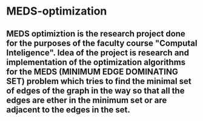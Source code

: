 # MEDS-optimization
## MEDS optimiztion is the research project done for the purposes of the faculty course "Computal Inteligence". Idea of the project is research and implementation of the optimization algorithms for the MEDS (MINIMUM EDGE DOMINATING SET) problem which tries to find the minimal set of edges of the graph in the way so that all the edges are ether in the minimum set or are adjacent to the edges in the set.
